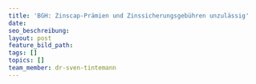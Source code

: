 ```yaml
---
title: 'BGH: Zinscap-Prämien und Zinssicherungsgebühren unzulässig'
date:
seo_beschreibung:
layout: post
feature_bild_path:
tags: []
topics: []
team_member: dr-sven-tintemann
---
```

